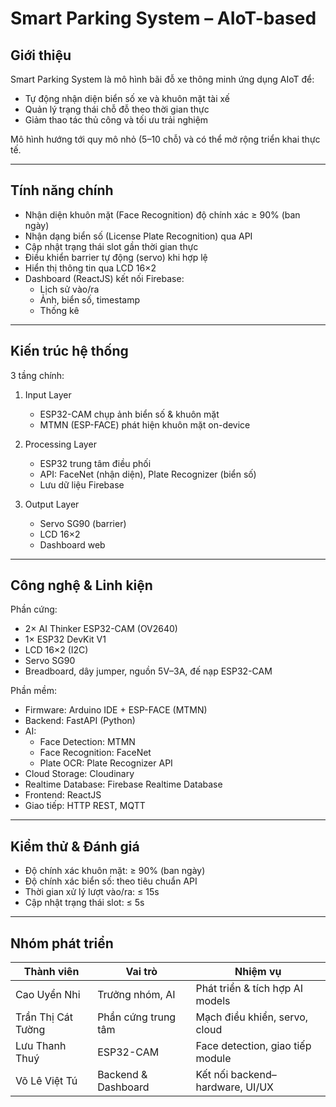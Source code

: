 # Smart Parking System – AIoT-based

## Giới thiệu
Smart Parking System là mô hình bãi đỗ xe thông minh ứng dụng AIoT để:
- Tự động nhận diện biển số xe và khuôn mặt tài xế
- Quản lý trạng thái chỗ đỗ theo thời gian thực
- Giảm thao tác thủ công và tối ưu trải nghiệm

Mô hình hướng tới quy mô nhỏ (5–10 chỗ) và có thể mở rộng triển khai thực tế.

---

## Tính năng chính
- Nhận diện khuôn mặt (Face Recognition) độ chính xác ≥ 90% (ban ngày)
- Nhận dạng biển số (License Plate Recognition) qua API
- Cập nhật trạng thái slot gần thời gian thực
- Điều khiển barrier tự động (servo) khi hợp lệ
- Hiển thị thông tin qua LCD 16×2
- Dashboard (ReactJS) kết nối Firebase:
    - Lịch sử vào/ra
    - Ảnh, biển số, timestamp
    - Thống kê

---

## Kiến trúc hệ thống
3 tầng chính:

1. Input Layer
     - ESP32-CAM chụp ảnh biển số & khuôn mặt
     - MTMN (ESP-FACE) phát hiện khuôn mặt on-device

2. Processing Layer
     - ESP32 trung tâm điều phối
     - API: FaceNet (nhận diện), Plate Recognizer (biển số)
     - Lưu dữ liệu Firebase

3. Output Layer
     - Servo SG90 (barrier)
     - LCD 16×2
     - Dashboard web

---

## Công nghệ & Linh kiện

Phần cứng:
- 2× AI Thinker ESP32-CAM (OV2640)
- 1× ESP32 DevKit V1
- LCD 16×2 (I2C)
- Servo SG90
- Breadboard, dây jumper, nguồn 5V–3A, đế nạp ESP32-CAM

Phần mềm:
- Firmware: Arduino IDE + ESP-FACE (MTMN)
- Backend: FastAPI (Python)
- AI:
    - Face Detection: MTMN
    - Face Recognition: FaceNet
    - Plate OCR: Plate Recognizer API
- Cloud Storage: Cloudinary
- Realtime Database: Firebase Realtime Database
- Frontend: ReactJS
- Giao tiếp: HTTP REST, MQTT

---

## Kiểm thử & Đánh giá
- Độ chính xác khuôn mặt: ≥ 90% (ban ngày)
- Độ chính xác biển số: theo tiêu chuẩn API
- Thời gian xử lý lượt vào/ra: ≤ 15s
- Cập nhật trạng thái slot: ≤ 5s

---

## Nhóm phát triển
| Thành viên        | Vai trò                | Nhiệm vụ                               |
|-------------------|------------------------|----------------------------------------|
| Cao Uyển Nhi      | Trưởng nhóm, AI        | Phát triển & tích hợp AI models        |
| Trần Thị Cát Tường| Phần cứng trung tâm    | Mạch điều khiển, servo, cloud          |
| Lưu Thanh Thuý    | ESP32-CAM              | Face detection, giao tiếp module       |
| Võ Lê Việt Tú     | Backend & Dashboard    | Kết nối backend–hardware, UI/UX        |
